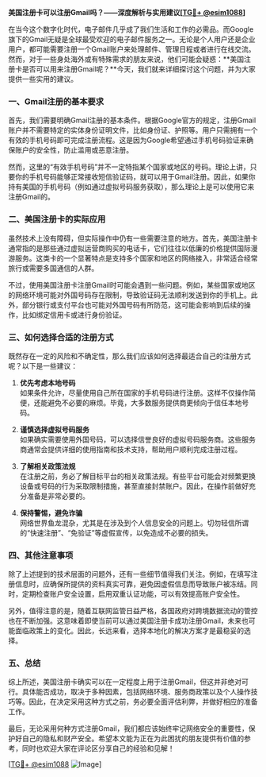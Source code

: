 **美国注册卡可以注册Gmail吗？——深度解析与实用建议[[TG💪+ @esim1088](https://t.me/s/esim1088)]**

在当今这个数字化时代，电子邮件几乎成了我们生活和工作的必需品。而Google旗下的Gmail无疑是全球最受欢迎的电子邮件服务之一。无论是个人用户还是企业用户，都可能需要注册一个Gmail账户来处理邮件、管理日程或者进行在线交流。然而，对于一些身处海外或有特殊需求的朋友来说，他们可能会疑惑：**美国注册卡是否可以用来注册Gmail呢？**今天，我们就来详细探讨这个问题，并为大家提供一些实用的建议。

### **一、Gmail注册的基本要求**

首先，我们需要明确Gmail注册的基本条件。根据Google官方的规定，注册Gmail账户并不需要特定的实体身份证明文件，比如身份证、护照等。用户只需拥有一个有效的手机号码即可完成注册流程。这是因为Google希望通过手机号码验证来确保账户的安全性，防止滥用或恶意注册。

然而，这里的“有效手机号码”并不一定特指某个国家或地区的号码。理论上讲，只要你的手机号码能够正常接收短信验证码，就可以用于Gmail注册。因此，如果你持有美国的手机号码（例如通过虚拟号码服务获取），那么理论上是可以使用它来注册Gmail的。

### **二、美国注册卡的实际应用**

虽然技术上没有障碍，但实际操作中仍有一些需要注意的地方。首先，美国注册卡通常指的是那些通过虚拟运营商购买的电话卡，它们往往以低廉的价格提供国际漫游服务。这类卡的一个显著特点是支持多个国家和地区的网络接入，非常适合经常旅行或需要多国通信的人群。

不过，使用美国注册卡注册Gmail时可能会遇到一些问题。例如，某些国家或地区的网络环境可能对外国号码存在限制，导致验证码无法顺利发送到你的手机上。此外，部分银行或支付平台也可能对外国号码有所防范，这可能会影响到后续的操作，比如绑定信用卡或进行身份验证。

### **三、如何选择合适的注册方式**

既然存在一定的风险和不确定性，那么我们应该如何选择最适合自己的注册方式呢？以下是一些建议：

1. **优先考虑本地号码**  
   如果条件允许，尽量使用自己所在国家的手机号码进行注册。这样不仅操作简便，还能避免不必要的麻烦。毕竟，大多数服务提供商更倾向于信任本地号码。

2. **谨慎选择虚拟号码服务**  
   如果确实需要使用外国号码，可以选择信誉良好的虚拟号码服务商。这些服务商通常会提供详细的使用指南和技术支持，帮助用户顺利完成注册过程。

3. **了解相关政策法规**  
   在注册之前，务必了解目标平台的相关政策法规。有些平台可能会对频繁更换设备或号码的行为采取限制措施，甚至直接封禁账户。因此，在操作前做好充分准备是非常必要的。

4. **保持警惕，避免诈骗**  
   网络世界鱼龙混杂，尤其是在涉及到个人信息安全的问题上。切勿轻信所谓的“快速注册”、“免验证”等虚假宣传，以免造成不必要的损失。

### **四、其他注意事项**

除了上述提到的技术层面的问题外，还有一些细节值得我们关注。例如，在填写注册信息时，应确保所提供的资料真实可靠，避免因虚假信息而导致账户被冻结。同时，定期检查账户安全设置，启用双重认证功能，可以有效提高账户安全性。

另外，值得注意的是，随着互联网监管日益严格，各国政府对跨境数据流动的管控也在不断加强。这意味着即使当前可以通过美国注册卡成功注册Gmail，未来也可能面临政策上的变化。因此，长远来看，选择本地化的解决方案才是最稳妥的选择。

### **五、总结**

综上所述，美国注册卡确实可以在一定程度上用于注册Gmail，但这并非绝对可行。具体能否成功，取决于多种因素，包括网络环境、服务商政策以及个人操作技巧等。因此，在决定采用这种方式之前，务必要全面评估利弊，并做好相应的准备工作。

最后，无论采用何种方式注册Gmail，我们都应该始终牢记网络安全的重要性，保护好自己的隐私和财产安全。希望本文能为正在为此困扰的朋友提供有价值的参考，同时也欢迎大家在评论区分享自己的经验和见解！

[[TG💪+ @esim1088](https://t.me/s/esim1088) ![Image](https://i.postimg.cc/4NQfJmqS/Snipaste-2025-05-13-00-14-12.png)]